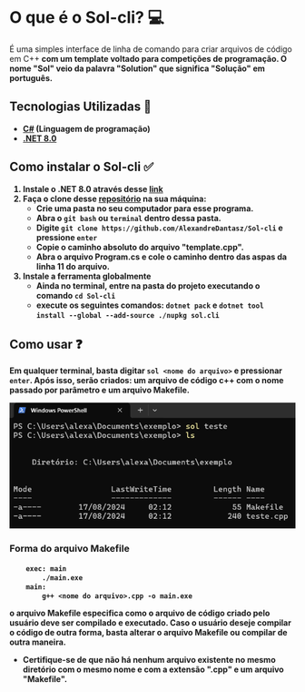 # O que é o Sol-cli? :computer:
É uma simples interface de linha de comando para criar arquivos de código em C++<b>
com um template voltado para competições de programação. O nome "Sol" veio da palavra "Solution" que significa "Solução" em português.

## Tecnologias Utilizadas :pushpin:
- [C#](https://learn.microsoft.com/en-us/dotnet/csharp/) (Linguagem de programação)<br>
- [.NET 8.0](https://dotnet.microsoft.com/en-us/download/dotnet)<br>

## Como instalar o Sol-cli :white_check_mark:
1. Instale o **.NET 8.0** através desse [link](https://dotnet.microsoft.com/en-us/download/dotnet/8.0)
2. Faça o clone desse [repositório](https://github.com/AlexandreDantasz/Sol-cli) na sua máquina:
    - Crie uma pasta no seu computador para esse programa.
    - Abra o `git bash` ou `terminal` dentro dessa pasta.
    - Digite `git clone https://github.com/AlexandreDantasz/Sol-cli` e pressione `enter`
    - Copie o caminho absoluto do arquivo "template.cpp".
    - Abra o arquivo Program.cs e cole o caminho dentro das aspas da linha 11 do arquivo.
3. Instale a ferramenta globalmente
    - Ainda no terminal, entre na pasta do projeto executando o comando `cd Sol-cli`
    - execute os seguintes comandos: `dotnet pack` e `dotnet tool install --global --add-source ./nupkg sol.cli`

## Como usar :question:
Em qualquer terminal, basta digitar `sol <nome do arquivo>` e pressionar `enter`.
Após isso, serão criados: um arquivo de código c++ com o nome passado por parâmetro e um arquivo Makefile.

<img src="./Assets/exemplo.png"/>

### Forma do arquivo Makefile
```
    exec: main
        ./main.exe
    main:
        g++ <nome do arquivo>.cpp -o main.exe
```

o arquivo Makefile especifica como o arquivo de código criado pelo usuário deve ser compilado e executado. Caso o usuário deseje compilar o código de outra forma, basta alterar o arquivo Makefile ou compilar de outra maneira.

- Certifique-se de que não há nenhum arquivo existente no mesmo diretório com o mesmo nome e com a extensão ".cpp" e um arquivo "Makefile".